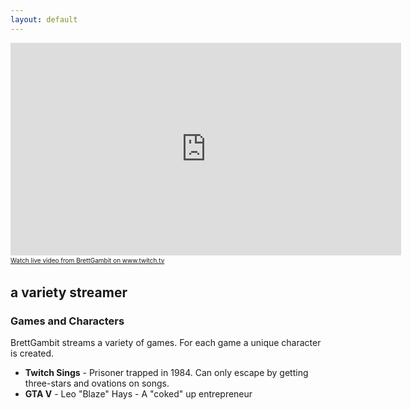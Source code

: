 ```yaml
---
layout: default
---
```


<iframe src="https://player.twitch.tv/?channel=brettgambit" frameborder="0" allowfullscreen="true" scrolling="no" height="340" width="625"></iframe><a href="https://www.twitch.tv/brettgambit?tt_content=text_link&tt_medium=live_embed" style="padding:2px 0px 4px; display:block; width:345px; font-weight:normal; font-size:10px; text-decoration:underline;">Watch live video from BrettGambit on www.twitch.tv</a>

## a variety streamer 

<a href="https://www.twitch.tv/brettgambit"><i class="fa fa-twitch fa-3x fa-pull-left fa-border"></i></a>

<a href="https://www.instagram.com/brettgambit/"><i class="fa fa-instagram fa-3x fa-pull-left fa-border"></i>

<a href="https://www.instagram.com/brettgambit/"><i class="fa fa-twitter fa-3x fa-pull-left fa-border"></i></a>

### Games and Characters

BrettGambit streams a variety of games. For each game a unique character is created.

* __Twitch Sings__ - Prisoner trapped in 1984. Can only escape by getting three-stars and ovations on songs.
* __GTA V__ - Leo "Blaze" Hays - A "coked" up entrepreneur
